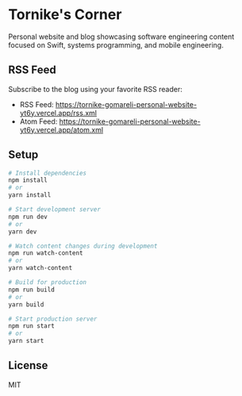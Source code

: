 # Tornike's Corner

Personal website and blog showcasing software engineering content focused on Swift, systems programming, and mobile engineering.

## RSS Feed

Subscribe to the blog using your favorite RSS reader:
- RSS Feed: https://tornike-gomareli-personal-website-yt6y.vercel.app/rss.xml
- Atom Feed: https://tornike-gomareli-personal-website-yt6y.vercel.app/atom.xml

## Setup
```bash
# Install dependencies
npm install
# or
yarn install

# Start development server
npm run dev
# or
yarn dev

# Watch content changes during development
npm run watch-content
# or
yarn watch-content

# Build for production
npm run build
# or
yarn build

# Start production server
npm run start
# or
yarn start
```

## License
MIT
